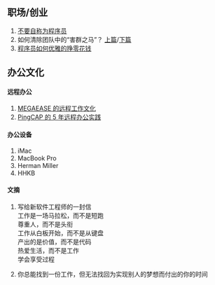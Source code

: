 ## 职场/创业

1. [不要自称为程序员](http://www.ruanyifeng.com/blog/2011/10/dont_call_yourself_a_programmer.html)
2. 如何清除团队中的“害群之马”？ [上篇](https://github.com/chencl1986/Blog/issues/57)/[下篇](https://github.com/chencl1986/Blog/issues/58)
3. [程序员如何优雅的挣零花钱](https://github.com/easychen/howto-make-more-money)

## 办公文化

#### 远程办公

1. [MEGAEASE 的远程工作文化](https://coolshell.cn/articles/20765.html)
2. [PingCAP 的 5 年远程办公实践](https://mp.weixin.qq.com/s/alygC64BnIKbuuxBBZAOxA)


#### 办公设备

1. iMac
2. MacBook Pro
3. Herman Miller
4. HHKB

#### 文摘

1. 写给新软件工程师的一封信    
工作是一场马拉松，而不是短跑  
尊重人，而不是头衔  
工作从白板开始，而不是从键盘  
产出的是价值，而不是代码  
热爱生活，而不是工作  
学会享受过程  

2. 你总能找到一份工作，但无法找回为实现别人的梦想而付出的你的时间